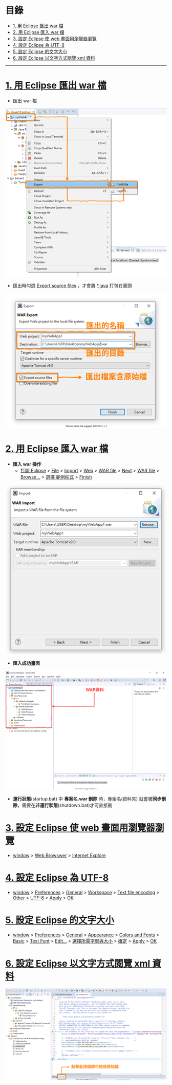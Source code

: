 <h1 id="top">目錄</h1>

- [1. 用 Eclipse 匯出 war 檔](#s1)
- [2. 用 Eclipse 匯入 war 檔](#s2)
- [3. 設定 Eclipse 使 web 畫面用瀏覽器瀏覽](#s3)
- [4. 設定 Eclipse 為 UTF-8](#s4)
- [5. 設定 Eclipse 的文字大小](#s5)
- [6. 設定 Eclipse 以文字方式閱覽 xml 資料](#s6)

---

# <a id='s1' class='md-title' href='#top'>1. 用 Eclipse 匯出 war 檔</a>

- 匯出 war 檔

<p><img src='./image/05.Eclipse匯出war.dio.svg'></p>

- 匯出時勾選 <u>Export source files</u> ，才會將 <u>\*.java</u> 打包在裏頭

<p><img src='./image/06.Eclipse匯出war時加原始檔.dio.svg'></p>

# <a id='s2' class='md-title' href='#top'>2. 用 Eclipse 匯入 war 檔</a>

- **匯入 war 操作**
  - <u>打開 Eclipse</u> > <u>File</u> > <u>Import</u> > <u>Web</u> > <u>WAR file</u> > <u>Next</u> > <u>WAR file</u> > <u>Browse...</u> > <u>選擇 [範例程式](./doc/war/myWebApp1.war)</u> > <u>Finish</u>

<p><img src='./image/03.匯入war檔的窗口.png'></p>

- **匯入成功畫面**

<p><img src='./image/04.匯入成功畫面.dio.svg'></p>

- **運行狀態**(startup.bat) 中 **專案名.war 刪除** 時，專案名(資料夾) 就會被**同步刪除**，需要在**非運行狀態**(shutdown.bat)才可直接刪

# <a id='s3' class='md-title' href='#top'>3. 設定 Eclipse 使 web 畫面用瀏覽器瀏覽</a>

- <u>window</u> > <u>Web Browswer</u> > <u>Internet Explore</u>

# <a id='s4' class='md-title' href='#top'>4. 設定 Eclipse 為 UTF-8</a>

- <u>window</u> > <u>Preferences</u> > <u>General</u> > <u>Workspace</u> > <u>Text file encoding</u> > <u>Other</u> > <u>UTF-8</u> > <u>Apply</u> > <u>OK</u>

# <a id='s5' class='md-title' href='#top'>5. 設定 Eclipse 的文字大小</a>

- <u>window</u> > <u>Preferences</u> > <u>General</u> > <u>Appearance</u> > <u>Colors and Fonts</u> > <u>Basic</u> > <u>Text Font</u> > <u>Edit...</u> > <u>選擇所需字型與大小</u> > <u>確定</u> > <u>Apply</u> > <u>OK</u>

# <a id='s6' class='md-title' href='#top'>6. 設定 Eclipse 以文字方式閱覽 xml 資料</a>

<p><img src='./image/07.Eclipse用文字方式閱覽xml.dio.svg'></p>
